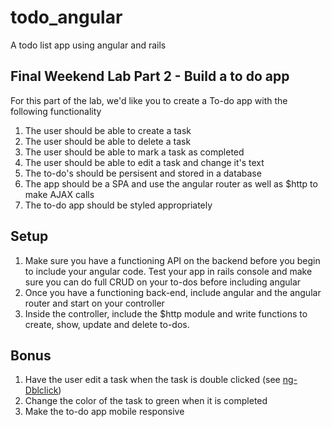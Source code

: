 todo_angular
============

A todo list app using angular and rails

## Final Weekend Lab Part 2 - Build a to do app

For this part of the lab, we'd like you to create a To-do app with the following functionality 

1. The user should be able to create a task 
2. The user should be able to delete a task
3. The user should be able to mark a task as completed 
4. The user should be able to edit a task and change it's text
7. The to-do's should be persisent and stored in a database
8. The app should be a SPA and use the angular router as well as $http to make AJAX calls
6. The to-do app should be styled appropriately 

## Setup

1. Make sure you have a functioning API on the backend before you begin to include your angular code. Test your app in rails console and make sure you can do full CRUD on your to-dos before including angular
2. Once you have a functioning back-end, include angular and the angular router and start on your controller
3. Inside the controller, include the $http module and write functions to create, show, update and delete to-dos. 

## Bonus

1. Have the user edit a task when the task is double clicked (see [ng-Dblclick](xhttps://docs.angularjs.org/api/ng/directive/ngDblclick)) 
2. Change the color of the task to green when it is completed
3. Make the to-do app mobile responsive
